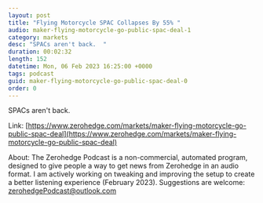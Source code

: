 ```yaml
---
layout: post
title: "Flying Motorcycle SPAC Collapses By 55% "
audio: maker-flying-motorcycle-go-public-spac-deal-1
category: markets
desc: "SPACs aren't back.  "
duration: 00:02:32
length: 152
datetime: Mon, 06 Feb 2023 16:25:00 +0000
tags: podcast
guid: maker-flying-motorcycle-go-public-spac-deal-0
order: 0
---
```

SPACs aren't back.  

Link: [https://www.zerohedge.com/markets/maker-flying-motorcycle-go-public-spac-deal](https://www.zerohedge.com/markets/maker-flying-motorcycle-go-public-spac-deal)

About: The Zerohedge Podcast is a non-commercial, automated program, designed to give people a way to get news from Zerohedge in an audio format.  I am actively working on tweaking and improving the setup to create a better listening experience (February 2023).  Suggestions are welcome: [zerohedgePodcast@outlook.com](mailto:zerohedgePodcast@outlook.com)